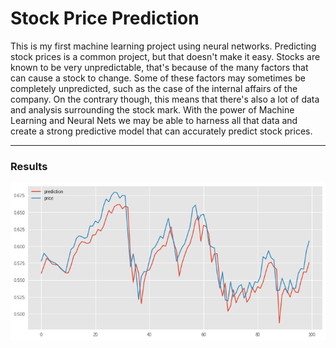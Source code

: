 # Stock Price Prediction

This is my first machine learning project using neural networks. Predicting stock prices is a common project, but that doesn't make it easy. Stocks are known to be very unpredictable, that's because of the many factors that can cause a stock to change. Some of these factors may sometimes be completely unpredicted, such as the case of the internal affairs of the company. On the contrary though, this means that there's also a lot of data and analysis surrounding the stock mark. With the power of Machine Learning and Neural Nets we may be able to harness all that data and create a strong predictive model that can accurately predict stock prices.

<hr>

### Results

![](https://raw.githubusercontent.com/NamitraKali/Stock-Price-Prediction/master/images/results.png)
